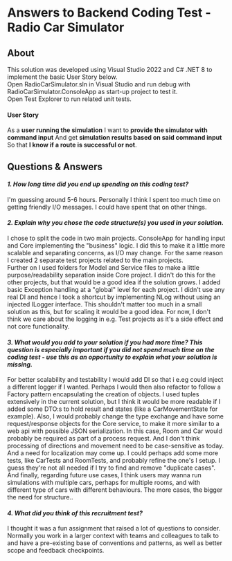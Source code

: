 # Answers to Backend Coding Test - Radio Car Simulator  #

## About
This solution was developed using Visual Studio 2022 and C# .NET 8 to implement the basic User Story below.  
Open RadioCarSimulator.sln in Visual Studio and run debug with RadioCarSimulator.ConsoleApp as start-up project to test it.  
Open Test Explorer to run related unit tests.

#### User Story
As a **user running the simulation**
I want to **provide the simulator with command input**
And get **simulation results based on said command input**
So that **I know if a route is successful or not**. 

    
## Questions & Answers

#### *1. How long time did you end up spending on this coding test?*  
  I'm guessing around 5-6 hours. Personally I think I spent too much time on getting friendly I/O messages. I could have spent that on other things. 

#### *2. Explain why you chose the code structure(s) you used in your solution.* 
I chose to split the code in two main projects. ConsoleApp for handling input and Core implementing the "business" logic. 
I did this to make it a little more scalable and separating concerns, as I/O may change. 
For the same reason I created 2 separate test projects related to the main projects.  
Further on I used folders for Model and Service files to make a little purpose/readability separation inside Core project.
I didn't do this for the other projects, but that would be a good idea if the solution grows.
I added basic Exception handling at a "global" level for each project. I didn't use any real DI and hence I took a shortcut by implementing NLog without using an injected ILogger interface.
This shouldn't matter too much in a small solution as this, but for scaling it would be a good idea. For now, I don't think we care about the logging in e.g. Test projects as it's a side effect and not core functionality.
  
#### *3. What would you add to your solution if you had more time? This question is especially important if you did not spend much time on the coding test - use this as an opportunity to explain what your solution is missing.*    
For better scalability and testability I would add DI so that i e.eg could inject a different logger if I wanted.
Perhaps I would then also refactor to follow a Factory pattern encapsulating the creation of objects.
I used tuples extensively in the current solution, but I think it would be more readable if I added some DTO:s to hold result and states (like a CarMovementState for example).
Also, I would probably change the type exchange and have some request/response objects for the Core service, to make it more similar to a web api with possible JSON serialization.
In this case, Room and Car would probably be required as part of a process request. 
And I don't think processing of directions and movement need to be case-sensitive as today. And a need for localization may come up.
I could perhaps add some more tests, like CarTests and RoomTests, and probably refine the one's I setup. I guess they're not all needed if I try to find and remove "duplicate cases". 
And finally, regarding future use cases, I think users may wanna run simulations with multiple cars, perhaps for multiple rooms, and with different type of cars with different behaviours. The more cases, the bigger the need for structure..  

#### *4. What did you think of this recruitment test?*    
I thought it was a fun assignment that raised a lot of questions to consider. Normally you work in a larger context with teams and colleagues to talk to and have a pre-existing base of conventions and patterns, as well as better scope and feedback checkpoints. 